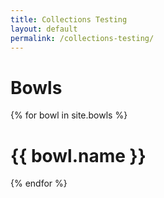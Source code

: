 ```yaml
---
title: Collections Testing
layout: default
permalink: /collections-testing/
---
```


# Bowls
{% for bowl in site.bowls %}
# {{ bowl.name }}
{% endfor %}